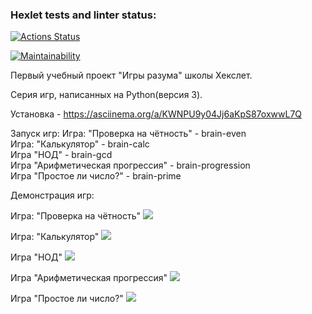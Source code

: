 ### Hexlet tests and linter status:
[![Actions Status](https://github.com/Maxessence/python-project-49/workflows/hexlet-check/badge.svg)](https://github.com/Maxessence/python-project-49/actions)

[![Maintainability](https://api.codeclimate.com/v1/badges/a1d8ba37cc43e498250e/maintainability)](https://codeclimate.com/github/Maxessence/python-project-49/maintainability)

Первый учебный проект "Игры разума" школы Хекслет. 

Серия игр, написанных на Python(версия 3).

Установка - https://asciinema.org/a/KWNPU9y04Jj6aKpS87oxwwL7Q

Запуск игр:
Игра: "Проверка на чётность" - brain-even  
Игра: "Калькулятор" - brain-calc  
Игра "НОД" - brain-gcd  
Игра "Арифметическая прогрессия" - brain-progression  
Игра "Простое ли число?" - brain-prime  

Демонстрация игр:

Игра: "Проверка на чётность"
<a href="https://asciinema.org/a/QSCu7Pdb5VvpW7qZLLA2vqtEX" target="_blank"><img src="https://asciinema.org/a/QSCu7Pdb5VvpW7qZLLA2vqtEX.svg" /></a>

Игра: "Калькулятор"
<a href="https://asciinema.org/a/P6cAGvXX2U7bwYe9A7Vu9waKt" target="_blank"><img src="https://asciinema.org/a/P6cAGvXX2U7bwYe9A7Vu9waKt.svg" /></a>

Игра "НОД"
<a href="https://asciinema.org/a/67jcx5FzIkC3vEI5bdRQ9Hj9I" target="_blank"><img src="https://asciinema.org/a/67jcx5FzIkC3vEI5bdRQ9Hj9I.svg" /></a>

Игра "Арифметическая прогрессия"
<a href="https://asciinema.org/a/v4CglxamiyySvquaP2Fv2bTJ4" target="_blank"><img src="https://asciinema.org/a/v4CglxamiyySvquaP2Fv2bTJ4.svg" /></a>

Игра "Простое ли число?"
<a href="https://asciinema.org/a/1pYczWnjaR5wS0Fkwv9R7iMJP" target="_blank"><img src="https://asciinema.org/a/1pYczWnjaR5wS0Fkwv9R7iMJP.svg" /></a>



